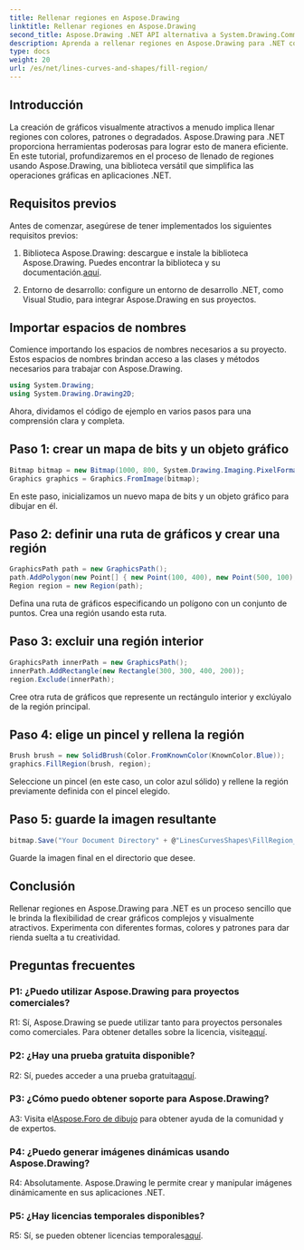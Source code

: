 ```yaml
---
title: Rellenar regiones en Aspose.Drawing
linktitle: Rellenar regiones en Aspose.Drawing
second_title: Aspose.Drawing .NET API alternativa a System.Drawing.Common
description: Aprenda a rellenar regiones en Aspose.Drawing para .NET con este tutorial paso a paso. Mejore sus habilidades de diseño gráfico sin esfuerzo.
type: docs
weight: 20
url: /es/net/lines-curves-and-shapes/fill-region/
---
```

## Introducción

La creación de gráficos visualmente atractivos a menudo implica llenar regiones con colores, patrones o degradados. Aspose.Drawing para .NET proporciona herramientas poderosas para lograr esto de manera eficiente. En este tutorial, profundizaremos en el proceso de llenado de regiones usando Aspose.Drawing, una biblioteca versátil que simplifica las operaciones gráficas en aplicaciones .NET.

## Requisitos previos

Antes de comenzar, asegúrese de tener implementados los siguientes requisitos previos:

1.  Biblioteca Aspose.Drawing: descargue e instale la biblioteca Aspose.Drawing. Puedes encontrar la biblioteca y su documentación.[aquí](https://reference.aspose.com/drawing/net/).

2. Entorno de desarrollo: configure un entorno de desarrollo .NET, como Visual Studio, para integrar Aspose.Drawing en sus proyectos.

## Importar espacios de nombres

Comience importando los espacios de nombres necesarios a su proyecto. Estos espacios de nombres brindan acceso a las clases y métodos necesarios para trabajar con Aspose.Drawing.

```csharp
using System.Drawing;
using System.Drawing.Drawing2D;
```


Ahora, dividamos el código de ejemplo en varios pasos para una comprensión clara y completa.

## Paso 1: crear un mapa de bits y un objeto gráfico

```csharp
Bitmap bitmap = new Bitmap(1000, 800, System.Drawing.Imaging.PixelFormat.Format32bppPArgb);
Graphics graphics = Graphics.FromImage(bitmap);
```

En este paso, inicializamos un nuevo mapa de bits y un objeto gráfico para dibujar en él.

## Paso 2: definir una ruta de gráficos y crear una región

```csharp
GraphicsPath path = new GraphicsPath();
path.AddPolygon(new Point[] { new Point(100, 400), new Point(500, 100), new Point(900, 400), new Point(500, 700) });
Region region = new Region(path);
```

Defina una ruta de gráficos especificando un polígono con un conjunto de puntos. Crea una región usando esta ruta.

## Paso 3: excluir una región interior

```csharp
GraphicsPath innerPath = new GraphicsPath();
innerPath.AddRectangle(new Rectangle(300, 300, 400, 200));
region.Exclude(innerPath);
```

Cree otra ruta de gráficos que represente un rectángulo interior y exclúyalo de la región principal.

## Paso 4: elige un pincel y rellena la región

```csharp
Brush brush = new SolidBrush(Color.FromKnownColor(KnownColor.Blue));
graphics.FillRegion(brush, region);
```

Seleccione un pincel (en este caso, un color azul sólido) y rellene la región previamente definida con el pincel elegido.

## Paso 5: guarde la imagen resultante

```csharp
bitmap.Save("Your Document Directory" + @"LinesCurvesShapes\FillRegion_out.png");
```

Guarde la imagen final en el directorio que desee.

## Conclusión

Rellenar regiones en Aspose.Drawing para .NET es un proceso sencillo que le brinda la flexibilidad de crear gráficos complejos y visualmente atractivos. Experimenta con diferentes formas, colores y patrones para dar rienda suelta a tu creatividad.

## Preguntas frecuentes

### P1: ¿Puedo utilizar Aspose.Drawing para proyectos comerciales?

 R1: Sí, Aspose.Drawing se puede utilizar tanto para proyectos personales como comerciales. Para obtener detalles sobre la licencia, visite[aquí](https://purchase.aspose.com/buy).

### P2: ¿Hay una prueba gratuita disponible?

 R2: Sí, puedes acceder a una prueba gratuita[aquí](https://releases.aspose.com/).

### P3: ¿Cómo puedo obtener soporte para Aspose.Drawing?

 A3: Visita el[Aspose.Foro de dibujo](https://forum.aspose.com/c/diagram/17) para obtener ayuda de la comunidad y de expertos.

### P4: ¿Puedo generar imágenes dinámicas usando Aspose.Drawing?

R4: Absolutamente. Aspose.Drawing le permite crear y manipular imágenes dinámicamente en sus aplicaciones .NET.

### P5: ¿Hay licencias temporales disponibles?

 R5: Sí, se pueden obtener licencias temporales[aquí](https://purchase.aspose.com/temporary-license/).